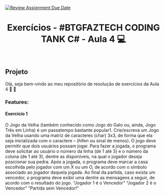 [![Review Assignment Due Date](https://classroom.github.com/assets/deadline-readme-button-24ddc0f5d75046c5622901739e7c5dd533143b0c8e959d652212380cedb1ea36.svg)](https://classroom.github.com/a/GtyYaOc0)
<h1 align="center"> Exercícios - #BTGFAZTECH CODING TANK C# - Aula 4 💻 </h1><br>

## Projeto
Olá, seja bem-vindo ao meu repositório de resolução de exercícios da Aula 4 💙 🚀

### Features:
#### Exercício 1
O Jogo da Velha (também conhecido como Jogo do Galo ou, ainda, Jogo Três em Linha) é um 
passatempo bastante popular1.
Crie/escreva um Jogo da Velha usando uma matriz de caracteres (char) 3x3, de forma que ela 
seja inicializada com o caractere – (hífen ou sinal de menos). O jogo deve permitir que dois 
usuários possam jogar.
Para fazer a jogada, o programa deve solicitar ao usuário o número da linha (de 1 até 3) e o 
número da coluna (de 1 até 3), dentre as disponíveis, na qual o jogador deseja posicionar sua 
pedra. Após a jogada, o programa deve marcar a casa escolhida pelo jogador com um X ou um 
O, de acordo com o símbolo associado ao jogador daquela jogada.
Ao final da partida, caso exista um vencedor, o programa deve exibir uma dentre as mensagens 
a seguir, de acordo com o resultado do jogo.
“Jogador 1 é o Vencedor” 
“Jogador 2 é o Vencedor” 
“Partida sem Vencedor!”
